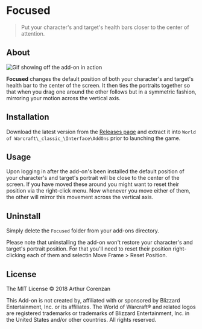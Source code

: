 # Focused

> Put your character's and target's health bars closer to the center of attention.

## About

![Gif showing off the add-on in action](https://i.imgur.com/WHc1hCv.gif)

**Focused** changes the default position of both your character's and target's health bar to the center of the screen. It then ties the portraits together so that when you drag one around the other follows but in a symmetric fashion, mirroring your motion across the vertical axis.

## Installation

Download the latest version from the [Releases page](https://github.com/haggen/wow/releases) and extract it into `World of Warcraft\_classic_\Interface\AddOns` prior to launching the game.

## Usage

Upon logging in after the add-on's been installed the default position of your character's and target's portrait will be close to the center of the screen. If you have moved these around you might want to reset their position via the right-click menu. Now whenever you move either of them, the other will mirror this movement across the vertical axis.

## Uninstall

Simply delete the `Focused` folder from your add-ons directory.

Please note that uninstalling the add-on won't restore your character's and target's portrait position. For that you'll need to reset their position right-clicking each of them and selectin Move Frame > Reset Position.

## License

The MIT License © 2018 Arthur Corenzan

This Add-on is not created by, affiliated with or sponsored by Blizzard Entertainment, Inc. or its affiliates. The World of Warcraft® and related logos are registered trademarks or trademarks of Blizzard Entertainment, Inc. in the United States and/or other countries. All rights reserved.
